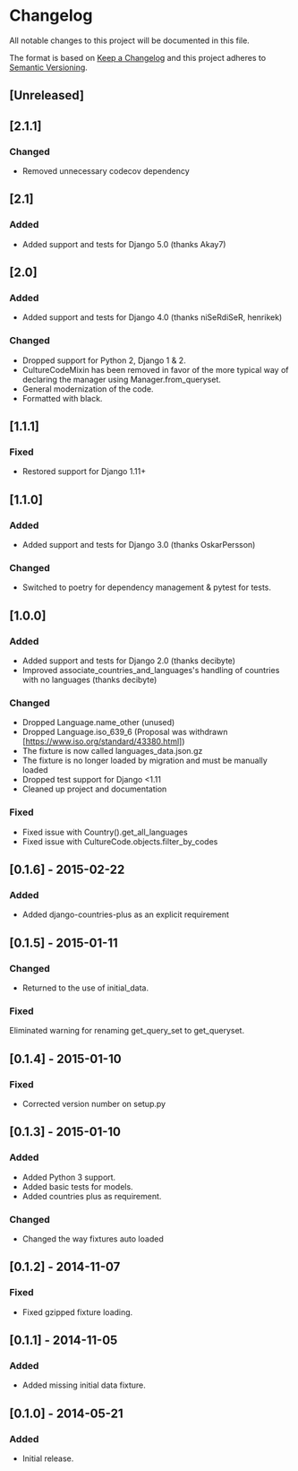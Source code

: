 # Changelog

All notable changes to this project will be documented in this file.

The format is based on [Keep a Changelog](http://keepachangelog.com/en/1.0.0/)
and this project adheres to [Semantic Versioning](http://semver.org/spec/v2.0.0.html).

## [Unreleased]

## [2.1.1]

### Changed

- Removed unnecessary codecov dependency

## [2.1]

### Added

- Added support and tests for Django 5.0 (thanks Akay7)


## [2.0]

### Added

- Added support and tests for Django 4.0 (thanks niSeRdiSeR, henrikek)

### Changed

- Dropped support for Python 2, Django 1 & 2.
- CultureCodeMixin has been removed in favor of the more typical way of declaring the manager using
  Manager.from_queryset.
- General modernization of the code.
- Formatted with black.

## [1.1.1]

### Fixed

- Restored support for Django 1.11+

## [1.1.0]

### Added

- Added support and tests for Django 3.0 (thanks OskarPersson)

### Changed

- Switched to poetry for dependency management & pytest for tests.

## [1.0.0]

### Added

- Added support and tests for Django 2.0 (thanks decibyte)
- Improved associate_countries_and_languages's handling of countries with no languages (thanks decibyte)

### Changed

- Dropped Language.name_other (unused)
- Dropped Language.iso_639_6 (Proposal was withdrawn [https://www.iso.org/standard/43380.html])
- The fixture is now called languages_data.json.gz
- The fixture is no longer loaded by migration and must be manually loaded
- Dropped test support for Django <1.11
- Cleaned up project and documentation

### Fixed

- Fixed issue with Country().get_all_languages
- Fixed issue with CultureCode.objects.filter_by_codes

## [0.1.6] - 2015-02-22

### Added

- Added django-countries-plus as an explicit requirement

## [0.1.5] - 2015-01-11

### Changed

- Returned to the use of initial_data.

### Fixed

Eliminated warning for renaming get_query_set to get_queryset.

## [0.1.4] - 2015-01-10

### Fixed

- Corrected version number on setup.py

## [0.1.3] - 2015-01-10

### Added

- Added Python 3 support.
- Added basic tests for models.
- Added countries plus as requirement.

### Changed

- Changed the way fixtures auto loaded

## [0.1.2] - 2014-11-07

### Fixed

- Fixed gzipped fixture loading.

## [0.1.1] - 2014-11-05

### Added

- Added missing initial data fixture.

## [0.1.0] - 2014-05-21

### Added

- Initial release.
